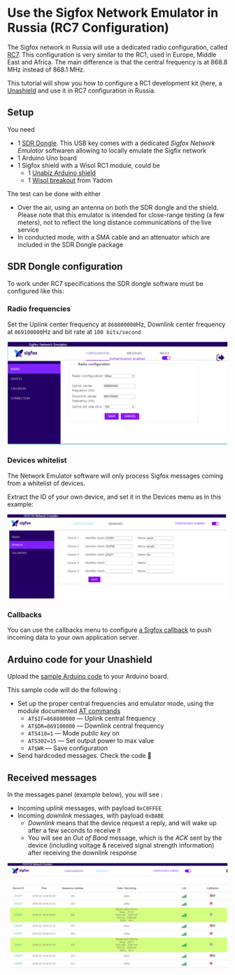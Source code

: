 # Use the Sigfox Network Emulator in Russia (RC7 Configuration)

The Sigfox network in Russia will use a dedicated radio configuration, called [RC7](https://build.sigfox.com/sigfox-certification-tests/#sigfox-rf-and-protocol-rc7-documents).
This configuration is very similar to the RC1, used in Europe, Middle East and Africa. The main difference is that the central frequency is at 868.8 MHz instead of 868.1 MHz.

This tutorial will show you how to configure a RC1 development kit (here, a [Unashield](https://unabiz.github.io/unashield/) and use it in RC7 configuration in Russia.

## Setup

You need 
* 1 [SDR Dongle](https://build.sigfox.com/sdr-dongle). This USB key comes with a dedicated _Sigfox Network Emulator_ softwaren allowing to locally emulate the Sigfix network
* 1 Arduino Uno board
* 1 Sigfox shield with a Wisol RC1 module, could be 
  * 1 [Unabiz Arduino shield](https://www.unabiz.com/portfolio/unashield/)
  * 1 [Wisol breakout](https://yadom.eu/kit-de-developpement-sigfox-sdr-dongle-brkws01.html) from Yadom


The test can be done with either
* Over the air, using an antenna on both the SDR dongle and the shield. Please note that this emulator is intended for close-range testing (a few meters), not to reflect the long distance communications of the live service
* In conducted mode, with a SMA cable and an attenuator which are included in the SDR Dongle package

## SDR Dongle configuration

To work under RC7 specifications the SDR dongle software must be configured like this: 

### Radio frequencies

Set the Uplink center frequency at `868800000`Hz, Downlink center frequency at `869100000`Hz and bit rate at `100 bits/second`

![RC7 settings](./medias/SNE-frequencies.png)



### Devices whitelist

The Network Emulator software will only process Sigfox messages coming from a whitelist of devices.

Extract the ID of your own device, and set it in the Devices menu as in this example:

![Device whitelist](./medias/SNE-whitelist.png)



### Callbacks

You can use the callbacks menu to configure [a Sigfox callback](https://support.sigfox.com/docs/callbacks-documentation) to push incoming data to your own application server.



## Arduino code for your Unashield

Upload the [sample Arduino code](./hello-russia.ino) to your Arduino board.

This sample code will do the following :

* Set up the proper central frequencies and emulator mode, using the module documented [AT commands](./medias/wisolcommandat_wssfm10r.pdf)
  * `AT$IF=868800000` — Uplink central frequency
  * `AT$DR=869100000` — Downlink central frequency
  * `ATS410=1` — Mode _public key_ on
  * `ATS302=15`  — Set output power to max value
  * `AT$WR` — Save configuration
* Send hardcoded messages. Check the code 🧐



## Received messages

In the messages panel (example below), you will see :

* Incoming _uplink_ messages, with payload `0xC0FFEE`
* Incoming _downlink_ messages, with payload `0xBABE`
  * _Downlink_ means that the device request a reply, and will wake up after a few seconds to receive it
  * You will see an _Out of Band_ message, which is the _ACK_ sent by the device (including voltage & received signal strength information) after receiving the downlink response

![Messages received](./medias/SNE-messages.png)
